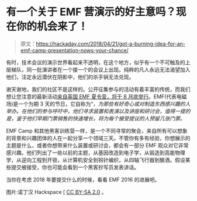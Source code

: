 # 有一个关于 EMF 营演示的好主意吗？现在你的机会来了！

> 原文：<https://hackaday.com/2018/04/21/got-a-burning-idea-for-an-emf-camp-presentation-nows-your-chance/>

有时，技术会议的演示世界看起来不透明，在这个地方，似乎有一个不可触及的上层梯队，同一批演讲者在一个接一个的会议上出现。纯粹的凡人永远无法渴望加入他们，注定永远潜伏在阴影中，他们的杀手锏无法兑现。

谢天谢地，我们的社区不是这样的。公开征集参与的活动有着丰富的传统，而我们想让您注意的最新活动[来自英国 EMF 夏令营，将于 8 月底举行](https://www.emfcamp.org/cfp)。EMF(代表电磁场)是一个为期 3 天的节日，它自称为“*，为那些有好奇心或对制造东西感兴趣的人举办。在他们的参与呼吁中，他们寻求装置和表演以及讲座和研讨会，值得一提的是，鉴于他们早期门票销售的快速增长，将为每个接受提议的人预留几张门票。*

EMF Camp 和其他黑客训练营一样，是一个不同寻常的聚会，来自所有可以想象的背景和兴趣团体的人在一起分享一个领域三天。不管你有多有经验，你想展示的主题是什么，或者你想带来什么装置或研讨会，都会有一部分 EMF 观众对它非常感兴趣。他们列出了一些以前的主题，从基因改造到电子学，从锻造到高能物理学，从逆向工程到开锁，从计算机安全到钩针编织，从四轴飞行器到酿酒。假设某些提交被接受，你也可能会看到一个黑客抄写员发表讲话。

当你在考虑 2018 年要提交什么的时候，看看 EMF 2016 的进展吧。

图片:诺丁汉 Hackspace [ [CC BY-SA 2.0](https://www.flickr.com/photos/nottinghack/14990813508/) 。